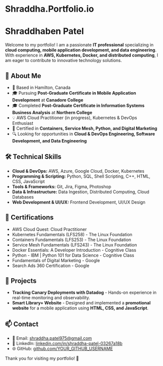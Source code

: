 # Shraddha.Portfolio.io
# Shraddhaben Patel

Welcome to my portfolio! I am a passionate **IT professional** specializing in **cloud computing, mobile application development, and data engineering**. With experience in **AWS, Kubernetes, Docker, and distributed computing**, I am eager to contribute to innovative technology solutions.

## 🚀 About Me
- 📍 Based in Hamilton, Canada
- 🎓 Pursuing **Post-Graduate Certificate in Mobile Application Development** at **Canadore College**
- 🎓 Completed **Post-Graduate Certificate in Information Systems Business Analysis** at **Northern College**
- 💡 AWS Cloud Practitioner (in progress), Kubernetes & DevOps Enthusiast
- 📜 Certified in **Containers, Service Mesh, Python, and Digital Marketing**
- 🔍 Looking for opportunities in **Cloud & DevOps Engineering, Software Development, and Data Engineering**

## 🛠️ Technical Skills
- **Cloud & DevOps:** AWS, Azure, Google Cloud, Docker, Kubernetes
- **Programming & Scripting:** Python, SQL, Shell Scripting, C++, HTML, CSS, JavaScript
- **Tools & Frameworks:** Git, Jira, Figma, Photoshop
- **Data & Infrastructure:** Data Ingestion, Distributed Computing, Cloud Databases
- **Web Development & UI/UX:** Frontend Development, UI/UX Design

## 🌟 Certifications
- AWS Cloud Quest: Cloud Practitioner
- Kubernetes Fundamentals (LFS258) - The Linux Foundation
- Containers Fundamentals (LFS253) - The Linux Foundation
- Service Mesh Fundamentals (LFS243) - The Linux Foundation
- Docker Essentials: A Developer Introduction - Cognitive Class
- Python - IBM | Python 101 for Data Science - Cognitive Class
- Fundamentals of Digital Marketing - Google
- Search Ads 360 Certification - Google

## 📌 Projects
- **Tracking Canary Deployments with Datadog** - Hands-on experience in real-time monitoring and observability.
- **Smart Library+ Website** - Designed and implemented a **promotional website** for a mobile application using **HTML, CSS, and JavaScript**.

## 📫 Contact
- 📧 Email: [shraddha.patel975@gmail.com](mailto:shraddha.patel975@gmail.com)
- 🔗 LinkedIn: [linkedin.com/in/shraddha-patel-03267a18b](https://www.linkedin.com/in/shraddha-patel-03267a18b/)
- 🌐 GitHub: [github.com/YOUR_GITHUB_USERNAME](https://github.com/YOUR_GITHUB_USERNAME)

Thank you for visiting my portfolio! 🚀
